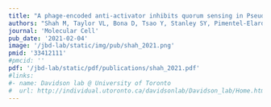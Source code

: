 ```yaml
---
title: "A phage-encoded anti-activator inhibits quorum sensing in Pseudomonas aeruginosa"
authors: "Shah M, Taylor VL, Bona D, Tsao Y, Stanley SY, Pimentel-Elardo SM, McCallum M, **Bondy-Denomy J**, Howell PL, Nodwell JR, Davidson AR, Moraes TF, Maxwell KL."
journal: 'Molecular Cell'
pub_date: '2021-02-04'
image: '/jbd-lab/static/img/pub/shah_2021.png'
pmid: '33412111'
#pmcid: ''
pdf: '/jbd-lab/static/pdf/publications/shah_2021.pdf'
#links:
#- name: Davidson lab @ University of Toronto
#  url: http://individual.utoronto.ca/davidsonlab/Davidson_lab/Home.html
---
```


